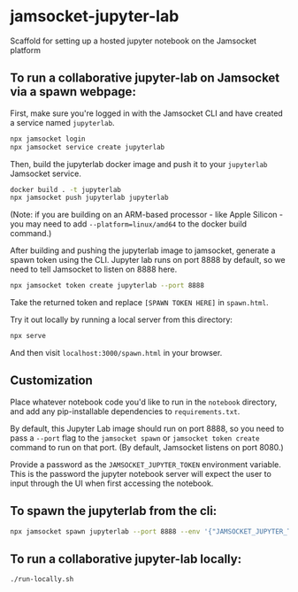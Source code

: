 # jamsocket-jupyter-lab
Scaffold for setting up a hosted jupyter notebook on the Jamsocket platform

## To run a collaborative jupyter-lab on Jamsocket via a spawn webpage:

First, make sure you're logged in with the Jamsocket CLI and have created a service named `jupyterlab`.

```sh
npx jamsocket login
npx jamsocket service create jupyterlab
```

Then, build the jupyterlab docker image and push it to your `jupyterlab` Jamsocket service.

```sh
docker build . -t jupyterlab
npx jamsocket push jupyterlab jupyterlab
```

(Note: if you are building on an ARM-based processor - like Apple Silicon - you may need to add `--platform=linux/amd64` to the docker build command.)

After building and pushing the jupyterlab image to jamsocket, generate a spawn token using the CLI. Jupyter lab runs on port 8888 by default, so we need to tell Jamsocket to listen on 8888 here.

```sh
npx jamsocket token create jupyterlab --port 8888
```

Take the returned token and replace `[SPAWN TOKEN HERE]` in `spawn.html`.

Try it out locally by running a local server from this directory:

```sh
npx serve
```

And then visit `localhost:3000/spawn.html` in your browser.

## Customization

Place whatever notebook code you'd like to run in the `notebook` directory, and add any pip-installable dependencies to `requirements.txt`.

By default, this Jupyter Lab image should run on port 8888, so you need to pass a `--port` flag to the `jamsocket spawn` or `jamsocket token create` command to run on that port. (By default, Jamsocket listens on port 8080.)

Provide a password as the `JAMSOCKET_JUPYTER_TOKEN` environment variable. This is the password the jupyter notebook server will expect the user to input through the UI when first accessing the notebook.

## To spawn the jupyterlab from the cli:

```sh
npx jamsocket spawn jupyterlab --port 8888 --env '{"JAMSOCKET_JUPYTER_TOKEN":"[SET JUPYTER PASSWORD HERE]"}'
```

## To run a collaborative jupyter-lab locally:

```sh
./run-locally.sh
```
